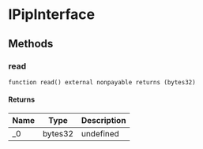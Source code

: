 # IPipInterface









## Methods

### read

```solidity
function read() external nonpayable returns (bytes32)
```






#### Returns

| Name | Type | Description |
|---|---|---|
| _0 | bytes32 | undefined




